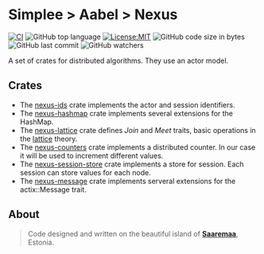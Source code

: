 # Simplee > Aabel > Nexus

[![CI][ci-badge]][ci-url]
![GitHub top language][lang-badge]
[![License:MIT][license-badge]][license-url]
![GitHub code size in bytes][size-badge]
![GitHub last commit][last-commit-badge]
![GitHub watchers][watchers-badge]

A set of crates for distributed algorithms. They use an actor model.

## Crates
- The [nexus-ids][nexus-ids-folder] crate implements the actor and session identifiers.
- The [nexus-hashmap][nexus-hashmap-folder] crate implements several extensions for the HashMap.
- The [nexus-lattice][nexus-lattice-folder] crate defines *Join* and *Meet* traits, basic operations in the [lattice](https://en.wikipedia.org/wiki/Join_and_meet) theory.
- The [nexus-counters][nexus-counters-folder] crate implements a distributed counter. In our case it will be used to increment different values.
- The [nexus-session-store][nexus-session-store-folder] crate implements a store for session. Each session can store values for each node.
- The [nexus-message][nexus-message-folder] crate implements serveral extensions for the actix::Message trait.

## About
> Code designed and written on the beautiful island of [**Saaremaa**][url_estonia], Estonia.

[crates-url]: https://crates.io/crates/aabel-nexus-rs
[ci-badge]: https://github.com/veminovici/aabel-nexus-rs/actions/workflows/ci.yml/badge.svg?branch=main
[ci-url]: https://github.com/veminovici/aabel-nexus-rs/actions/workflows/ci.yml
[lang-badge]: https://img.shields.io/github/languages/top/veminovici/aabel-nexus-rs
[license-badge]: https://img.shields.io/badge/License-MIT-yellow.svg
[license-url]: https://opensource.org/licenses/MIT
[size-badge]: https://img.shields.io/github/languages/code-size/veminovici/aabel-nexus-rs
[last-commit-badge]: https://img.shields.io/github/last-commit/veminovici/aabel-nexus-rs
[watchers-badge]: https://img.shields.io/github/watchers/veminovici/aabel-nexus-rs
[url_estonia]: https://goo.gl/maps/DmB9ewY2R3sPGFnTA
[nexus-ids-folder]: ./nexus-ids/
[nexus-hashmap-folder]: ./nexus-hashmap/
[nexus-lattice-folder]: ./nexus-lattice/
[nexus-counters-folder]: ./nexus-counters/
[nexus-message-folder]: ./nexus-message/
[nexus-session-store-folder]: ./nexus-session-store/
[def]: ./nexus-hashmap/